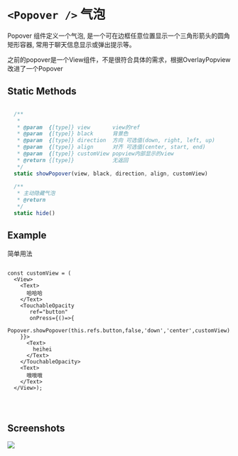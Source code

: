 # `<Popover />` 气泡

Popover 组件定义一个气泡, 是一个可在边框任意位置显示一个三角形箭头的圆角矩形容器, 常用于聊天信息显示或弹出提示等。

之前的popover是一个View组件，不是很符合具体的需求，根据OverlayPopview改进了一个Popover





## Static Methods

```js

  /**
   *
   * @param  {[type]} view       view的ref
   * @param  {[type]} black      背景色
   * @param  {[type]} direction  方向 可选值(down, right, left, up)
   * @param  {[type]} align      对齐 可选值(center, start, end)
   * @param  {[type]} customView popview内部显示的view
   * @return {[type]}            无返回
   */
  static showPopover(view, black, direction, align, customView)
  
  /**
   * 主动隐藏气泡
   * @return
   */
  static hide()

```

## Example
简单用法

```
  
const customView = (
  <View>
    <Text>
      哈哈哈
    </Text>
    <TouchableOpacity 
       ref="button"
       onPress={()=>{
        Popover.showPopover(this.refs.button,false,'down','center',customView)
    }}>
      <Text>
        heihei
      </Text>
    </TouchableOpacity>
    <Text>
      哦哦哦
    </Text>
  </View>);  
  
  
  
```


## Screenshots
![](https://github.com/fengshanjian/react-native-komect-uikit/blob/master/example/popover.png?raw=true)

